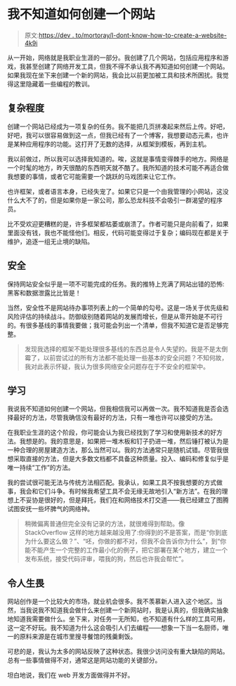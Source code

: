 # 我不知道如何创建一个网站

> 原文:[https://dev . to/mortoray/I-dont-know-how-to-create-a-website-4k9i](https://dev.to/mortoray/i-dont-know-how-to-create-a-website-4k9i)

从一开始，网络就是我职业生涯的一部分。我创建了几个网站，包括应用程序和游戏，我甚至创建了网络开发工具，但我不得不承认我不再知道如何创建一个网站。如果我现在坐下来创建一个新的网站，我会比以前更加被工具和技术所困扰。我觉得这里隐藏着一些编程的教训。

## 复杂程度

创建一个网站已经成为一项复杂的任务。我不能把几页拼凑起来然后上传。好吧，好吧，我可以很容易做到这一点，但我已经有了一个博客，我想要动态元素，也许是某种应用程序的功能。这打开了无数的选择，从框架到模板，再到主机。

我以前做过，所以我可以选择我知道的。唉，这就是事情变得棘手的地方。网络是一个时髦的地方，昨天很酷的东西明天就不酷了。我所知道的技术可能不再适合做我想要的事情，或者它可能需要一个跳跃的马戏团来让它工作。

也许框架，或者语言本身，已经失宠了。如果它只是一个由我管理的小网站，这没什么大不了的，但是如果你是一家公司，那么恐龙科技不会吸引一群渴望的程序员。

比不受欢迎更糟糕的是，许多框架都枯萎或崩溃了。作者可能只是向前看了，如果里面没有钱，我也不能怪他们。相反，代码可能变得过于复杂；编码现在都是关于维护，追逐一组无止境的缺陷。

## 安全

保持网站安全似乎是一项不可能完成的任务。我的推特上充满了网站出错的恐怖:黑客和数据泄露比比皆是！

当然，安全性不是网站待办事项列表上的一个简单的勾号。这是一场关于优先级和风险评估的持续战斗。防御级别随着网站的发展而增长，但是从零开始是不可行的。有很多基线的事情我要做；我可能会列出一个清单，但我不知道它是否足够完整。

> 发现我选择的框架不能处理很多基线的东西总是令人失望的。我是不是太倒霉了，以前尝试过的所有方法都不能处理一些基本的安全问题？不知何故，我对此表示怀疑，我认为很多网络安全问题存在于不安全的框架中。

## 学习

我说我不知道如何创建一个网站，但我相信我可以再做一次。我不知道我是否会选择最好的方法，尽管我确信没有最好的方法，只有一堆也许可以接受的方法。

在我职业生涯的这个阶段，你可能会认为我已经找到了学习和使用新技术的好方法。我想是的。我的意思是，如果把一堆木板和钉子扔进一堆，然后锤打被认为是一种合理的房屋建造方法，那么当然可以。我的方法通常只是随机试错。尽管我很想采取直接的方法，但是大多数文档都不具备这种质量。投入、编码和修复似乎是唯一持续“工作”的方法。

我的尝试很可能无法与传统方法相匹配。我承认，如果工具不按我想要的方式做事，我会和它们斗争。有时候我希望工具不会无缘无故地引入“新方法”。在我的理想上不妥协是很好的，但是拜托，我们在和网络技术打交道——我已经建立了图腾试图安抚一些坏脾气的网络神。

> 稍微偏离普通但完全没有记录的方法，就很难得到帮助。像 StackOverflow 这样的地方越来越没用了:你得到的不是答案，而是“你到底为什么要这么做？”、“呸，你做的都不对，但我不会告诉你为什么”，到“你能不能产生一个完整的工作最小化的例子，把它部署在某个地方，建立一个发布系统，接受代码评审，喂我的狗，然后也许我会帮忙”。

## 令人生畏

网站创作是一个比较大的市场，就业机会很多。我不羡慕新人进入这个地区。当然，当我说我不知道我会做什么来创建一个新网站时，我是认真的，但我确实抽象地知道我需要做什么。坐下来，对任务一无所知，也不知道有什么样的工具可用，这一定不好玩。我不知道为什么这会吸引人们去编程——想象一下当一名厨师，唯一的原料来源是在城市里搜寻餐馆的残羹剩饭。

可悲的是，我认为太多的网站反映了这种状态。我很少访问没有重大缺陷的网站。总有一些事情做得不对，通常这是网站功能的关键部分。

坦白地说，我们在 web 开发方面做得并不好。